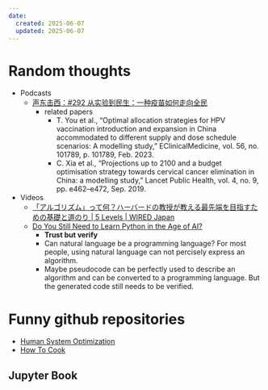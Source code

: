 ```yaml
---
date:
  created: 2025-06-07
  updated: 2025-06-07
---
```


# Random thoughts

<!-- more -->

- Podcasts
  - [声东击西：#292 从实验到民生：一种疫苗如何走向全民](https://etw.fm/2093)
    - related papers
      - T. You et al., “Optimal allocation strategies for HPV vaccination introduction and expansion in China accommodated to different supply and dose schedule scenarios: A modelling study,” EClinicalMedicine, vol. 56, no. 101789, p. 101789, Feb. 2023.
      - C. Xia et al., “Projections up to 2100 and a budget optimisation strategy towards cervical cancer elimination in China: a modelling study,” Lancet Public Health, vol. 4, no. 9, pp. e462–e472, Sep. 2019.
- Videos
  - [「アルゴリズム」って何？ハーバードの教授が教える最先端を目指すための基礎と道のり | 5 Levels | WIRED Japan](https://www.youtube.com/watch?v=eBzbEK2YJLY)
  - [Do You Still Need to Learn Python in the Age of AI?](https://www.youtube.com/watch?v=hl2IeK4Ogl0)
    - **Trust but verify**
    - Can natural language be a programming language? For most people, using natural language can not percisely express an algorithm.
    - Maybe pseudocode can be perfectly used to describe an algorithm and can be converted to a programming language. But the generated code still needs to be verified.
  

# Funny github repositories

- [Human System Optimization](https://github.com/zijie0/HumanSystemOptimization)
- [How To Cook](https://github.com/Anduin2017/HowToCook)


## Jupyter Book

<!-- - 山本 祐輔
  - [データベースの講義ノート](https://dbnote.hontolab.org/index.html)
  - [グラフ分析入門](https://graphnote.hontolab.org)
  - [機械学習入門](https://mlnote.hontolab.org) -->